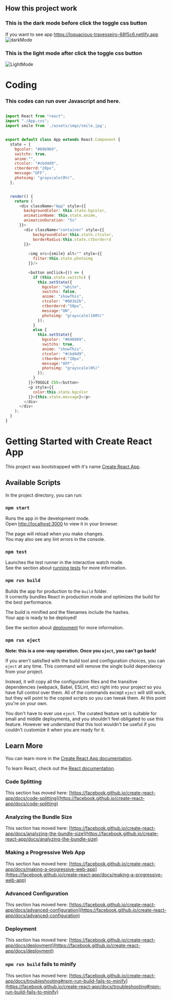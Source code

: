 ## How this project work
### This is the dark mode before click the toggle css button
If you want to see app https://loquacious-travesseiro-68f5c6.netlify.app
![darkMode](https://user-images.githubusercontent.com/51479761/177051259-b9091d12-8bc6-40de-8217-274de9657569.PNG)

### This is the light mode after click the toggle css button
![LightMode](https://user-images.githubusercontent.com/51479761/177051628-9e99885f-7224-4e83-a4b9-2fc9ef895391.PNG)


# Coding
### This codes can run over Javascript and here.

``` javascript

import React from "react";
import "./App.css";
import smile from './assets/imgs/smile.jpg';


export default class App extends React.Component {
  state = {
    bgcolor: "#696969",
    switchs: true,
    anime:"",
    ctcolor: "#cbd4d9",
    ctborderrd:"20px",
    message:"OFF",
    photoimg: "grayscale(0%)",
  };


  render() {
    return (
      <div className="App" style={{
        backgroundColor: this.state.bgcolor,
        animationName: this.state.anime,
        animationDuration: "5s"
      }}>
        <div className="container" style={{
            backgroundColor:this.state.ctcolor,
            borderRadius:this.state.ctborderrd
        }}>
          
          <img src={smile} alt="" style={{
            filter:this.state.photoimg
          }}/>

          <button onClick={() => {
            if (this.state.switchs) {
              this.setState({
                bgcolor: "white",
                switchs: false,
                anime: "showThis",
                ctcolor: "#001b2b",
                ctborderrd:"50px",
                message:"ON",
                photoimg: "grayscale(100%)"
              });
            }
            else {
              this.setState({
                bgcolor: "#696969",
                switchs: true,
                anime: "showThis",
                ctcolor: "#cbd4d9",
                ctborderrd:"20px",
                message:"OFF",
                photoimg: "grayscale(0%)"
              });
            }
          }}>TOGGLE CSS</button>
          <p style={{
            color:this.state.bgcolor
          }}>{this.state.message}</p>
        </div>
      </div>
    );
  }
}


```


# Getting Started with Create React App

This project was bootstrapped with it's name [Create React App](https://github.com/facebook/create-react-app).

## Available Scripts

In the project directory, you can run:

### `npm start`

Runs the app in the development mode.\
Open [http://localhost:3000](http://localhost:3000) to view it in your browser.

The page will reload when you make changes.\
You may also see any lint errors in the console.

### `npm test`

Launches the test runner in the interactive watch mode.\
See the section about [running tests](https://facebook.github.io/create-react-app/docs/running-tests) for more information.

### `npm run build`

Builds the app for production to the `build` folder.\
It correctly bundles React in production mode and optimizes the build for the best performance.

The build is minified and the filenames include the hashes.\
Your app is ready to be deployed!

See the section about [deployment](https://facebook.github.io/create-react-app/docs/deployment) for more information.

### `npm run eject`

**Note: this is a one-way operation. Once you `eject`, you can't go back!**

If you aren't satisfied with the build tool and configuration choices, you can `eject` at any time. This command will remove the single build dependency from your project.

Instead, it will copy all the configuration files and the transitive dependencies (webpack, Babel, ESLint, etc) right into your project so you have full control over them. All of the commands except `eject` will still work, but they will point to the copied scripts so you can tweak them. At this point you're on your own.

You don't have to ever use `eject`. The curated feature set is suitable for small and middle deployments, and you shouldn't feel obligated to use this feature. However we understand that this tool wouldn't be useful if you couldn't customize it when you are ready for it.

## Learn More

You can learn more in the [Create React App documentation](https://facebook.github.io/create-react-app/docs/getting-started).

To learn React, check out the [React documentation](https://reactjs.org/).

### Code Splitting

This section has moved here: [https://facebook.github.io/create-react-app/docs/code-splitting](https://facebook.github.io/create-react-app/docs/code-splitting)

### Analyzing the Bundle Size

This section has moved here: [https://facebook.github.io/create-react-app/docs/analyzing-the-bundle-size](https://facebook.github.io/create-react-app/docs/analyzing-the-bundle-size)

### Making a Progressive Web App

This section has moved here: [https://facebook.github.io/create-react-app/docs/making-a-progressive-web-app](https://facebook.github.io/create-react-app/docs/making-a-progressive-web-app)

### Advanced Configuration

This section has moved here: [https://facebook.github.io/create-react-app/docs/advanced-configuration](https://facebook.github.io/create-react-app/docs/advanced-configuration)

### Deployment

This section has moved here: [https://facebook.github.io/create-react-app/docs/deployment](https://facebook.github.io/create-react-app/docs/deployment)

### `npm run build` fails to minify

This section has moved here: [https://facebook.github.io/create-react-app/docs/troubleshooting#npm-run-build-fails-to-minify](https://facebook.github.io/create-react-app/docs/troubleshooting#npm-run-build-fails-to-minify)
